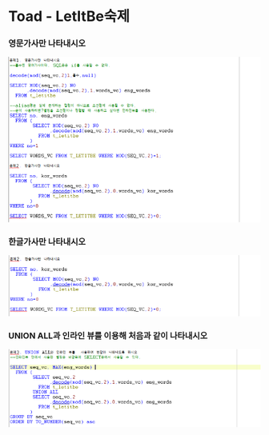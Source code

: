 # Toad - LetItBe숙제

### 영문가사만 나타내시오

![9](../../.gitbook/assets/9%20%281%29.png)

### 한글가사만 나타내시오

![9-1](../../.gitbook/assets/9-1.png)

### UNION ALL과 인라인 뷰를 이용해 처음과 같이 나타내시오

![9-2](../../.gitbook/assets/9-2.png)

